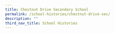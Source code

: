 ```yaml
---
title: Chestnut Drive Secondary School
permalink: /school-histories/chestnut-drive-sec/
description: ""
third_nav_title: School Histories
---
```

